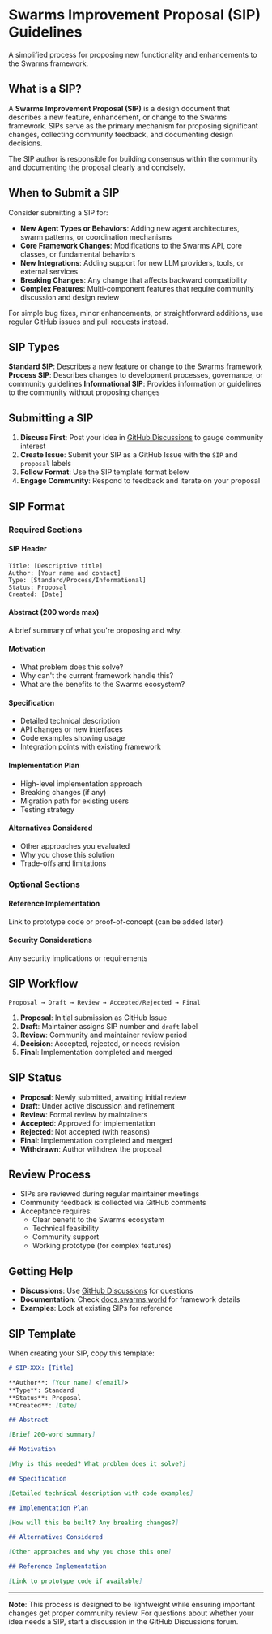 # Swarms Improvement Proposal (SIP) Guidelines

A simplified process for proposing new functionality and enhancements to the Swarms framework.

## What is a SIP?

A **Swarms Improvement Proposal (SIP)** is a design document that describes a new feature, enhancement, or change to the Swarms framework. SIPs serve as the primary mechanism for proposing significant changes, collecting community feedback, and documenting design decisions.

The SIP author is responsible for building consensus within the community and documenting the proposal clearly and concisely.

## When to Submit a SIP

Consider submitting a SIP for:

- **New Agent Types or Behaviors**: Adding new agent architectures, swarm patterns, or coordination mechanisms
- **Core Framework Changes**: Modifications to the Swarms API, core classes, or fundamental behaviors
- **New Integrations**: Adding support for new LLM providers, tools, or external services
- **Breaking Changes**: Any change that affects backward compatibility
- **Complex Features**: Multi-component features that require community discussion and design review

For simple bug fixes, minor enhancements, or straightforward additions, use regular GitHub issues and pull requests instead.

## SIP Types

**Standard SIP**: Describes a new feature or change to the Swarms framework
**Process SIP**: Describes changes to development processes, governance, or community guidelines
**Informational SIP**: Provides information or guidelines to the community without proposing changes

## Submitting a SIP

1. **Discuss First**: Post your idea in [GitHub Discussions](https://github.com/kyegomez/swarms/discussions) to gauge community interest
2. **Create Issue**: Submit your SIP as a GitHub Issue with the `SIP` and `proposal` labels
3. **Follow Format**: Use the SIP template format below
4. **Engage Community**: Respond to feedback and iterate on your proposal

## SIP Format

### Required Sections

#### **SIP Header**
```
Title: [Descriptive title]
Author: [Your name and contact]
Type: [Standard/Process/Informational]
Status: Proposal
Created: [Date]
```

#### **Abstract** (200 words max)
A brief summary of what you're proposing and why.

#### **Motivation**
- What problem does this solve?
- Why can't the current framework handle this?
- What are the benefits to the Swarms ecosystem?

#### **Specification**
- Detailed technical description
- API changes or new interfaces
- Code examples showing usage
- Integration points with existing framework

#### **Implementation Plan**
- High-level implementation approach
- Breaking changes (if any)
- Migration path for existing users
- Testing strategy

#### **Alternatives Considered**
- Other approaches you evaluated
- Why you chose this solution
- Trade-offs and limitations

### Optional Sections

#### **Reference Implementation**
Link to prototype code or proof-of-concept (can be added later)

#### **Security Considerations**
Any security implications or requirements

## SIP Workflow

```
Proposal → Draft → Review → Accepted/Rejected → Final
```

1. **Proposal**: Initial submission as GitHub Issue
2. **Draft**: Maintainer assigns SIP number and `draft` label
3. **Review**: Community and maintainer review period
4. **Decision**: Accepted, rejected, or needs revision
5. **Final**: Implementation completed and merged

## SIP Status

- **Proposal**: Newly submitted, awaiting initial review
- **Draft**: Under active discussion and refinement
- **Review**: Formal review by maintainers
- **Accepted**: Approved for implementation
- **Rejected**: Not accepted (with reasons)
- **Final**: Implementation completed and merged
- **Withdrawn**: Author withdrew the proposal

## Review Process

- SIPs are reviewed during regular maintainer meetings
- Community feedback is collected via GitHub comments
- Acceptance requires:
  - Clear benefit to the Swarms ecosystem
  - Technical feasibility
  - Community support
  - Working prototype (for complex features)

## Getting Help

- **Discussions**: Use [GitHub Discussions](https://github.com/kyegomez/swarms/discussions) for questions
- **Documentation**: Check [docs.swarms.world](https://docs.swarms.world) for framework details
- **Examples**: Look at existing SIPs for reference

## SIP Template

When creating your SIP, copy this template:

```markdown
# SIP-XXX: [Title]

**Author**: [Your name] <[email]>
**Type**: Standard
**Status**: Proposal
**Created**: [Date]

## Abstract

[Brief 200-word summary]

## Motivation

[Why is this needed? What problem does it solve?]

## Specification

[Detailed technical description with code examples]

## Implementation Plan

[How will this be built? Any breaking changes?]

## Alternatives Considered

[Other approaches and why you chose this one]

## Reference Implementation

[Link to prototype code if available]
```

---

**Note**: This process is designed to be lightweight while ensuring important changes get proper community review. For questions about whether your idea needs a SIP, start a discussion in the GitHub Discussions forum.